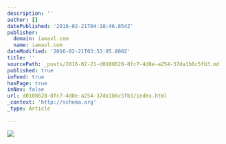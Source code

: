 ```yaml
---
description: ''
author: []
datePublished: '2016-02-21T04:18:46.854Z'
publisher:
  domain: iamavl.com
  name: iamavl.com
dateModified: '2016-02-21T03:53:05.808Z'
title: ''
sourcePath: _posts/2016-02-21-d0108628-8fc7-4d8e-a254-37da1b6c5fb3.md
published: true
inFeed: true
hasPage: true
inNav: false
url: d0108628-8fc7-4d8e-a254-37da1b6c5fb3/index.html
_context: 'http://schema.org'
_type: Article

---
```

![](http://iamavl.com/media/uploaded_media/motet_echo_promo.png)